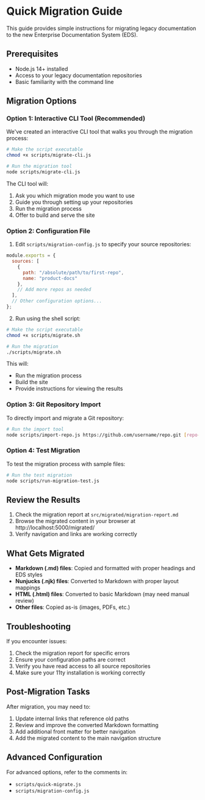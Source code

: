 # Quick Migration Guide

This guide provides simple instructions for migrating legacy documentation to the new Enterprise Documentation System (EDS).

## Prerequisites

- Node.js 14+ installed
- Access to your legacy documentation repositories
- Basic familiarity with the command line

## Migration Options

### Option 1: Interactive CLI Tool (Recommended)

We've created an interactive CLI tool that walks you through the migration process:

```bash
# Make the script executable
chmod +x scripts/migrate-cli.js

# Run the migration tool
node scripts/migrate-cli.js
```

The CLI tool will:
1. Ask you which migration mode you want to use
2. Guide you through setting up your repositories
3. Run the migration process
4. Offer to build and serve the site

### Option 2: Configuration File

1. Edit `scripts/migration-config.js` to specify your source repositories:

```javascript
module.exports = {
  sources: [
    { 
      path: "/absolute/path/to/first-repo", 
      name: "product-docs" 
    },
    // Add more repos as needed
  ],
  // Other configuration options...
};
```

2. Run using the shell script:

```bash
# Make the script executable
chmod +x scripts/migrate.sh

# Run the migration
./scripts/migrate.sh
```

This will:
- Run the migration process
- Build the site
- Provide instructions for viewing the results

### Option 3: Git Repository Import

To directly import and migrate a Git repository:

```bash
# Run the import tool
node scripts/import-repo.js https://github.com/username/repo.git [repo-name]
```

### Option 4: Test Migration

To test the migration process with sample files:

```bash
# Run the test migration
node scripts/run-migration-test.js
```

## Review the Results

1. Check the migration report at `src/migrated/migration-report.md`
2. Browse the migrated content in your browser at http://localhost:5000/migrated/
3. Verify navigation and links are working correctly

## What Gets Migrated

- **Markdown (.md) files**: Copied and formatted with proper headings and EDS styles
- **Nunjucks (.njk) files**: Converted to Markdown with proper layout mappings
- **HTML (.html) files**: Converted to basic Markdown (may need manual review)
- **Other files**: Copied as-is (images, PDFs, etc.)

## Troubleshooting

If you encounter issues:

1. Check the migration report for specific errors
2. Ensure your configuration paths are correct
3. Verify you have read access to all source repositories
4. Make sure your 11ty installation is working correctly

## Post-Migration Tasks

After migration, you may need to:

1. Update internal links that reference old paths
2. Review and improve the converted Markdown formatting
3. Add additional front matter for better navigation
4. Add the migrated content to the main navigation structure

## Advanced Configuration

For advanced options, refer to the comments in:
- `scripts/quick-migrate.js`
- `scripts/migration-config.js`
